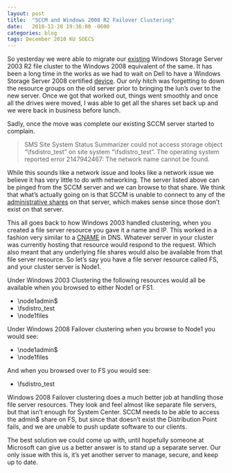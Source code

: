 ```yaml
---
layout: post
title:  "SCCM and Windows 2008 R2 Failover Clustering"
date:   2010-12-28 19:36:00 -0600
categories: blog
tags: December 2010 KU SOECS
---
```

So yesterday we were able to migrate our [existing](2010-03-24-windows-2008r2-clustering.md) Windows Storage Server 2003 R2 file cluster to the Windows 2008 equivalent of the same. It has been a long time in the works as we had to wait on Dell to have a Windows Storage Server 2008 certified [device](2010-03-26-fun-with-vmware-esxi.md). Our only hitch was forgetting to down the resource groups on the old server prior to bringing the lun’s over to the new server. Once we got that worked out, things went smoothly and once all the drives were moved, I was able to get all the shares set back up and we were back in business before lunch.

Sadly, once the move was complete our existing SCCM server started to complain.

> SMS Site System Status Summarizer could not access storage object “\fsdistro_test” on site system “\fsdistro_test”. The operating system reported error 2147942467: The network name cannot be found.

While this sounds like a network issue and looks like a network issue we believe it has very little to do with networking. The server listed above can be pinged from the SCCM server and we can browse to that share. We think that what’s actually going on is that SCCM is unable to connect to any of the [administrative shares](http://en.wikipedia.org/wiki/Administrative_share) on that server, which makes sense since those don’t exist on that server.

This all goes back to how Windows 2003 handled clustering, when you created a file server resource you gave it a name and IP. This worked in a fashion very similar to a [CNAME](http://en.wikipedia.org/wiki/CNAME_record) in DNS. Whatever server in your cluster was currently hosting that resource would respond to the request. Which also meant that any underlying file shares would also be available from that file server resource. So let’s say you have a file server resource called FS, and your cluster server is Node1.

Under Windows 2003 Clustering the following resources would all be available when you browsed to either Node1 or FS1.

* \node1admin$
* \fsdistro_test
* \node1files

Under Windows 2008 Failover clustering when you browse to Node1 you would see:

* \node1admin$
* \node1files

And when you browsed over to FS you would see:

* \fsdistro_test

Windows 2008 Failover clustering does a much better job at handling those file server resources. They look and feel almost like separate file servers, but that isn’t enough for System Center. SCCM needs to be able to access the admin$ share on FS, but since that doesn’t exist the Distribution Point fails, and we are unable to push update software to our clients.

The best solution we could come up with, until hopefully someone at Microsoft can give us a better answer is to stand up a separate server. Our only issue with this is, it’s yet another server to manage, secure, and keep up to date.
